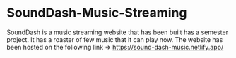 # SoundDash-Music-Streaming
SoundDash is a music streaming website that has been built has a semester project. It has a roaster of few music that it can play now. The website has been hosted on the following link => https://sound-dash-music.netlify.app/
